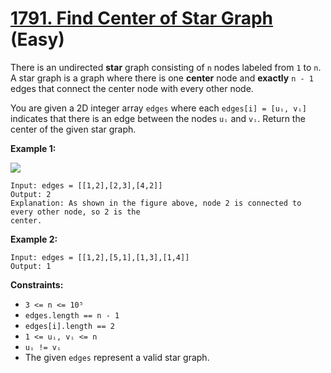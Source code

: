 # [1791. Find Center of Star Graph][link] (Easy)

[link]: https://leetcode.com/problems/find-center-of-star-graph/

There is an undirected **star** graph consisting of `n` nodes labeled from `1` to `n`. A star graph
is a graph where there is one **center** node and **exactly** `n - 1` edges that connect the center
node with every other node.

You are given a 2D integer array `edges` where each `edges[i] = [uᵢ, vᵢ]` indicates that there is an
edge between the nodes `uᵢ` and `vᵢ`. Return the center of the given star graph.

**Example 1:**

![](https://assets.leetcode.com/uploads/2021/02/24/star_graph.png)

```
Input: edges = [[1,2],[2,3],[4,2]]
Output: 2
Explanation: As shown in the figure above, node 2 is connected to every other node, so 2 is the
center.

```

**Example 2:**

```
Input: edges = [[1,2],[5,1],[1,3],[1,4]]
Output: 1

```

**Constraints:**

- `3 <= n <= 10⁵`
- `edges.length == n - 1`
- `edges[i].length == 2`
- `1 <= uᵢ, vᵢ <= n`
- `uᵢ != vᵢ`
- The given `edges` represent a valid star graph.
